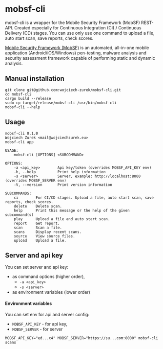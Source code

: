 # mobsf-cli

mobsf-cli is a wrapper for the Mobile Security Framework (MobSF) REST-API. Created especially for Continuous
Integration (CI) / Continuous Delivery (CD) stages. You can use only use one command to upload a file, auto start scan,
save reports, check scores.

[Mobile Security Framework (MobSF)](https://github.com/MobSF/Mobile-Security-Framework-MobSF) is an automated,
all-in-one mobile application (Android/iOS/Windows) pen-testing, malware analysis and security assessment framework
capable of performing static and dynamic analysis.

## Manual installation

```fish
git clone git@github.com:wojciech-zurek/mobsf-cli.git
cd mobsf-cli
cargo build --release
sudo cp target/release/mobsf-cli /usr/bin/mobsf-cli
mobsf-cli --help
```

## Usage

```fish
mobsf-cli 0.1.0
Wojciech Zurek <mail@wojciechzurek.eu>
mobsf-cli app

USAGE:
    mobsf-cli [OPTIONS] <SUBCOMMAND>

OPTIONS:
    -a <api_key>        Api key/token (overrides MOBSF_API_KEY env)
    -h, --help          Print help information
    -s <server>         Server, example: http://localhost:8000 (overrides MOBSF_SERVER env)
    -V, --version       Print version information

SUBCOMMANDS:
    ci        For CI/CD stages. Upload a file, auto start scan, save reports, check scores.
    delete    Delete scan.
    help      Print this message or the help of the given subcommand(s)
    play      Upload a file and auto start scan.
    report    Get report.
    scan      Scan a file.
    scans     Display recent scans.
    source    View source files.
    upload    Upload a file.
```

## Server and api key

You can set server and api key:

- as command options (higher order),
    - `-a <api_key>`
    - `-s <server>`
- as environment variables (lower order)

#### Environment variables

You can set env for api and server config:

- `MOBSF_API_KEY` - for api key,
- `MOBSF_SERVER` - for server

```fish
MOBSF_API_KEY="ed...c4" MOBSF_SERVER="https://su...com:8000" mobsf-cli scans
```